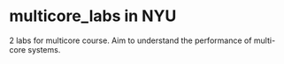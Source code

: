 # multicore_labs in NYU

2 labs for multicore course. Aim to understand the performance of multi-core systems.
